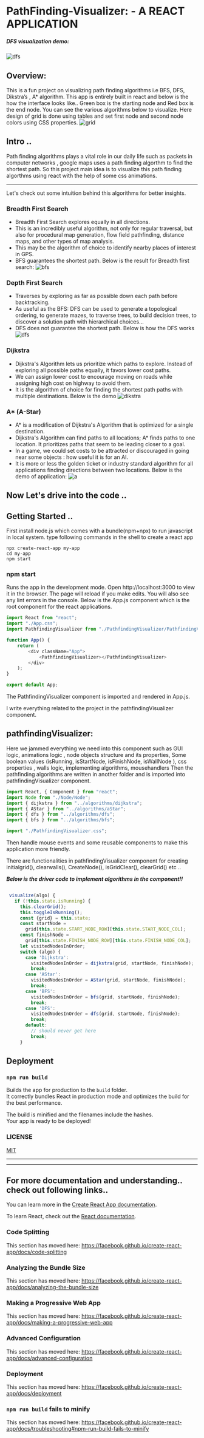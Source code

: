 # PathFinding-Visualizer: - A REACT APPLICATION

##### DFS visualization demo:

![dfs](https://user-images.githubusercontent.com/39909903/91169511-5723df00-e68c-11ea-87ed-896412c347b2.PNG)

## Overview:

This is a fun project on visualizing path finding algorithms i.e BFS, DFS, Dikstra’s , A\* algorithm.
This app is entirely built in react and below is the how the interface looks like..
Green box is the starting node and Red box is the end node.
You can see the various algorithms below to visualize.
Here design of grid is done using tables and set first node and second node colors using CSS properties.
![grid](https://user-images.githubusercontent.com/39909903/91166796-c519d780-e687-11ea-9b16-ac0504aa3a49.PNG)

## Intro ..

Path finding algorithms plays a vital role in our daily life such as packets in computer networks , google maps uses a path finding algorthm to find the shortest path.
So this project main idea is to visualize this path finding algorthms using react with the help of some css animations.

---

Let's check out some intuition behind this algorithms for better insights.

### Breadth First Search

-   Breadth First Search explores equally in all directions.
-   This is an incredibly useful algorithm, not only for regular traversal, but also for procedural map generation, flow field pathfinding, distance maps, and other types of map analysis.
-   This may be the algorithm of choice to identify nearby places of interest in GPS.
-   BFS guarantees the shortest path.
    Below is the result for Breadth first search:
    ![bfs](https://user-images.githubusercontent.com/39909903/91166761-b7645200-e687-11ea-90ab-ef04daeda21e.PNG)

### Depth First Search

-   Traverses by exploring as far as possible down each path before backtracking.
-   As useful as the BFS: DFS can be used to generate a topological ordering, to generate mazes, to traverse trees, to build decision trees, to discover a solution path with hierarchical choices…
-   DFS does not guarantee the shortest path.
    Below is how the DFS works
    ![dfs](https://user-images.githubusercontent.com/39909903/91169511-5723df00-e68c-11ea-87ed-896412c347b2.PNG)

### Dijkstra

-   Dijkstra's Algorithm lets us prioritize which paths to explore. Instead of exploring all possible paths equally, it favors lower cost paths.
-   We can assign lower cost to encourage moving on roads while assigning high cost on highway to avoid them.
-   It is the algorithm of choice for finding the shortest path paths with multiple destinations.
    Below is the demo
    ![dikstra](https://user-images.githubusercontent.com/39909903/91166789-c0552380-e687-11ea-9e87-e023e381eb06.PNG)

### A\* (A-Star)

-   A\* is a modification of Dijkstra's Algorithm that is optimized for a single destination.
-   Dijkstra's Algorithm can find paths to all locations; A\* finds paths to one location. It prioritizes paths that seem to be leading closer to a goal.
-   In a game, we could set costs to be attracted or discouraged in going near some objects : how useful it is for an AI.
-   It is more or less the golden ticket or industry standard algorithm for all applications finding directions between two locations.
    Below is the demo of application:
    ![a](https://user-images.githubusercontent.com/39909903/91166759-b59a8e80-e687-11ea-8ed7-faa0d453fe71.PNG)

## Now Let's drive into the code ..

## Getting Started ..

First install node.js which comes with a bundle(npm+npx) to run javascript in local system.
type following commands in the shell to create a react app

```
npx create-react-app my-app
cd my-app
npm start
```

### npm start

Runs the app in the development mode.
Open http://localhost:3000 to view it in the browser.
The page will reload if you make edits.
You will also see any lint errors in the console.
Below is the App.js component which is the root component for the react applications.

```js
import React from "react";
import "./App.css";
import PathfindingVisualizer from "./PathfindingVisualizer/PathfindingVisualizer";

function App() {
    return (
        <div className="App">
            <PathfindingVisualizer></PathfindingVisualizer>
        </div>
    );
}

export default App;
```

The PathfindingVisualizer component is imported and rendered in App.js.

I write everything related to the project in the pathfindingVisualizer component.

## pathfindingVisualizer:

Here we jammed everything we need into this component such as GUI logic, animations logic , node objects structure and its properties, Some boolean values (isRunning, isStartNode, isFinishNode, isWallNode ), css properties , walls logic, implementing algorithms, mousehandlers
Then the pathfinding algorithms are written in another folder and is imported into pathfindingVisualizer component.

```js
import React, { Component } from "react";
import Node from "./Node/Node";
import { dijkstra } from "../algorithms/dijkstra";
import { AStar } from "../algorithms/aStar";
import { dfs } from "../algorithms/dfs";
import { bfs } from "../algorithms/bfs";

import "./PathfindingVisualizer.css";
```

Then handle mouse events and some reusable components to make this application more friendly.

There are functionalities in pathfindingVisualizer component for creating initialgrid(), clearwalls(), CreateNode(), isGridClear(), clearGrid() etc ..

**_Below is the driver code to implement algorithms in the component!!_**

```js

 visualize(algo) {
   if (!this.state.isRunning) {
     this.clearGrid();
     this.toggleIsRunning();
     const {grid} = this.state;
     const startNode =
       grid[this.state.START_NODE_ROW][this.state.START_NODE_COL];
     const finishNode =
       grid[this.state.FINISH_NODE_ROW][this.state.FINISH_NODE_COL];
     let visitedNodesInOrder;
     switch (algo) {
       case 'Dijkstra':
         visitedNodesInOrder = dijkstra(grid, startNode, finishNode);
         break;
       case 'AStar':
         visitedNodesInOrder = AStar(grid, startNode, finishNode);
         break;
       case 'BFS':
         visitedNodesInOrder = bfs(grid, startNode, finishNode);
         break;
       case 'DFS':
         visitedNodesInOrder = dfs(grid, startNode, finishNode);
         break;
       default:
         // should never get here
         break;
     }

```

## Deployment

### `npm run build`

Builds the app for production to the `build` folder.<br>
It correctly bundles React in production mode and optimizes the build for the best performance.

The build is minified and the filenames include the hashes.<br>
Your app is ready to be deployed!

### LICENSE

[MIT](https://github.com/PrudhviGNV/pathFinderVisualizer/blob/master/LICENSE)

---

---

## For more documentation and understanding.. check out following links..

You can learn more in the [Create React App documentation](https://facebook.github.io/create-react-app/docs/getting-started).

To learn React, check out the [React documentation](https://reactjs.org/).

### Code Splitting

This section has moved here: https://facebook.github.io/create-react-app/docs/code-splitting

### Analyzing the Bundle Size

This section has moved here: https://facebook.github.io/create-react-app/docs/analyzing-the-bundle-size

### Making a Progressive Web App

This section has moved here: https://facebook.github.io/create-react-app/docs/making-a-progressive-web-app

### Advanced Configuration

This section has moved here: https://facebook.github.io/create-react-app/docs/advanced-configuration

### Deployment

This section has moved here: https://facebook.github.io/create-react-app/docs/deployment

### `npm run build` fails to minify

This section has moved here: https://facebook.github.io/create-react-app/docs/troubleshooting#npm-run-build-fails-to-minify
